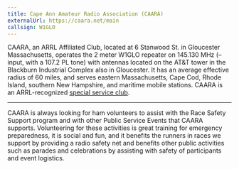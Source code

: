 ```yaml
---
title: Cape Ann Amateur Radio Association (CAARA)
externalUrl: https://caara.net/main
callsign: W1GLO
---
```


CAARA, an ARRL Affiliated Club, located at 6 Stanwood St. in Gloucester Massachusetts, operates the 2 meter W1GLO repeater on 145.130  MHz (– input,  with a 107.2 PL tone) with antennas located on the AT&T tower in the Blackburn Industrial Complex also in Gloucester. It has an average effective radius of 60 miles, and serves eastern Massachusetts, Cape Cod, Rhode Island, southern New Hampshire, and maritime mobile stations. CAARA is an ARRL-recognized [special service club].

[special service club]: https://www.arrl.org/ssc-application

---

CAARA is always looking for ham volunteers to assist with the Race Safety Support program and with other Public Service Events that CAARA supports. Volunteering for these activities  is great training for emergency preparedness, it is social and fun, and it benefits the runners in races we support by providing a radio safety net and benefits other public activities such as parades and celebrations by assisting with safety of participants and event logistics.

